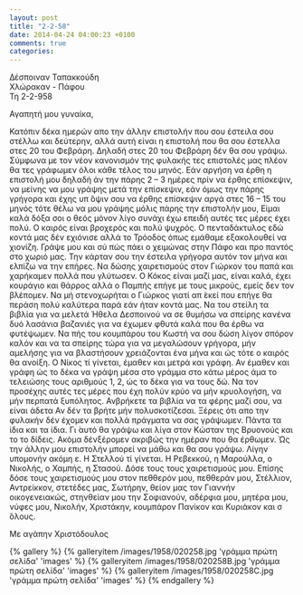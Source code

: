 ```yaml
---
layout: post
title: "2-2-58"
date: 2014-04-24 04:00:23 +0100
comments: true
categories: 
---
```


Δέσποιναν Ταπακκούδη<br/>
Χλώρακαν - Πάφου<br/>
Τη 2-2-958

Αγαπητή μου γυναίκα,

Κατόπιν δέκα ημερών απο την άλλην επιστολήν που σου έστειλα σου στέλλω και δεύτερην, αλλά αυτή είναι η επιστολή που θα σου έστελλα στες 20 του Φεβράρη. Δηλαδή στες 20 του Φεβράρη δέν θα σου γράψω. Σύμφωνα με τον νέον κανονισμόν της φυλακής τες επιστολές μας πλέον θα τες γράφωμεν όλοι κάθε τέλος του μηνός. Εάν αργήση να έρθη η επιστολή μου δηλαδή άν την πάρης 2 – 3 ημέρες πρίν να έρθης επίσκεψιν, να μείνης να μου γράψης μετά την επίσκεψιν, εάν όμως την πάρης γρήγορα και έχης υπ ́όψιν σου να έρθης επίσκεψιν αργά στες 16 – 15 του μηνός τότε θέλω να μου γράψης μόλις πάρης την επιστολήν μου, Είμαι καλά δόξα σοι ο θεός μόνον λίγο συνάχι έχω επειδή αυτές τες μέρες έχει πολύ. Ο καιρός είναι βροχερός και πολύ ψυχρός. Ο πενταδάκτυλος εδώ κοντά μας δέν εχιόνισε αλλά το Τρόοδος όπως εμάθαμε εξακολουθεί να χιονίζη. Γράψε μου και σύ πώς πάει ο χειμώνας στην Πάφο και προ παντός στο χωριό μας. Την κάρταν σου την έστειλα γρήγορα αυτόν τον μήνα και ελπίζω να την επήρες. Να δώσης χαιρετισμούς στον Γιώρκον του παπά και χαρήκαμεν πολλά που γλύτωσεν. Ο Κόκος είναι μαζί μας, είναι καλά, έχει κουράγιο και θάρρος αλλά ο Παμπής επήγε με τους μικρούς, εμείς δεν τον βλέπομεν. Να μή στενοχωρήται ο Γιώρκος γιατί απ ́εκεί που επήγε θα περάση πολύ καλύτερα παρά εάν ήταν κοντά μας. Να του στείλη τα βιβλία για να μελετά
Ήθελα Δεσποινού να σε θυμήσω να σπείρης κανένα δυό λασάνια βαζανιές για να έχωμεν φθυτά καλά που θα έρθω να φυτέψωμεν. Να πής του κουμπάρου του Κωστή να σου δώση λίγον σπόρον καλόν και να τα σπείρης τώρα για να μεγαλώσουν γρήγορα, μήν αμελήσης για να βλαστήσουν χρειάζονται ένα μήνα και ώς τότε ο καιρός θα ανοίξη. Ο Νίκος τί γίνεται, έμαθεν και μετρά και γράφη. Αν έμαθεν και γράφη ώς το δέκα να γράψη μέσα στο γράμμα στο κάτω μέρος άμα το τελειώσης τους αριθμούς 1, 2, ώς το δέκα για να τους δώ. Να τον προσέχης αυτές τες μέρες που έχη πολύν κρύο να μήν κρυολογήση, να μήν περπατά ξυπόλητος. Ανβρήκετε τα βιβλία να τα φέρης μαζί σου, να είναι άδετα
Αν δέν τα βρήτε μήν πολυσκοτίζεσαι. Ξέρεις ότι απο την φυλακήν δέν έχομεν και πολλά πράγματα να σας γράψωμεν. Πάντα τα ίδια και τα ίδια. Γι ́αυτό θα γράψω και λίγα στον Κώσταν της Βρυονούς και το το δίδεις. Ακόμα δένξέρομεν ακριβώς την ημέραν που θα έρθωμεν. Ώς την άλλην μου επιστολήν μπορεί να μάθω και θα σου γράψω. Λίγην υπομονήν ακόμη ε. Η Στελλού τί γίνεται. Η Ρεβεκκού, η Μαρούλλα, ο Νικολής, ο Χαμπής, η Στασού. Δόσε τους τους χαιρετισμούς μου. Επίσης δόσε τους χαιρετισμούς μου στον πεθθερόν μου, πεθθεράν μου, Στέλλιον, Αντρείκκον, στετέδες μας, Σωτήρην, θείον μας τον Γιαννήν οικογενειακώς, στηνθείαν μου την Σοφιανούν, αδέρφια μου, μητέρα μου, νύφες μου, Νικολήν, Χριστάκην, κουμπάρον Πανίκον και Κυριάκον και σ ́όλους.

Με αγάπην Χριστόδουλος

{% gallery %}
  {% galleryitem /images/1958/020258.jpg 'γράμμα πρώτη σελίδα' 'images' %}
  {% galleryitem /images/1958/020258B.jpg 'γράμμα πρώτη σελίδα' 'images' %}
  {% galleryitem /images/1958/020258C.jpg 'γράμμα πρώτη σελίδα' 'images' %}
{% endgallery %}
